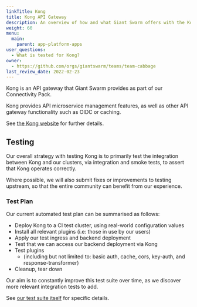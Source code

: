 ```yaml
---
linkTitle: Kong
title: Kong API Gateway
description: An overview of how and what Giant Swarm offers with the Kong API Gateway.
weight: 60
menu:
  main:
    parent: app-platform-apps
user_questions:
  - What is tested for Kong?
owner:
  - https://github.com/orgs/giantswarm/teams/team-cabbage
last_review_date: 2022-02-23
---
```


Kong is an API gateway that Giant Swarm provides as part of our Connectivity Pack.

Kong provides API microservice management features, as well as other API gateway functionality such as OIDC or caching.

See [the Kong website](https://konghq.com/) for further details.

## Testing

Our overall strategy with testing Kong is to primarily test the integration between Kong and our clusters, via integration and smoke tests, to assert that Kong operates correctly.

Where possible, we will also submit fixes or improvements to testing upstream, so that the entire community can benefit from our experience.

### Test Plan

Our current automated test plan can be summarised as follows:

- Deploy Kong to a CI test cluster, using real-world configuration values
- Install all relevant plugins (i.e: those in use by our users)
- Apply our test ingress and backend deployment
- Test that we can access our backend deployment via Kong
- Test plugins
    - (including but not limited to: basic auth, cache, cors, key-auth, and response-transformer)
- Cleanup, tear down

Our aim is to constantly improve this test suite over time, as we discover more relevant integration tests to add.

See [our test suite itself](https://github.com/giantswarm/kong-app/tree/master/tests) for specific details.
